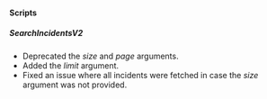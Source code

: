 
#### Scripts

##### SearchIncidentsV2

- Deprecated the *size* and *page* arguments.
- Added the *limit* argument.
- Fixed an issue where all incidents were fetched in case the *size* argument was not provided.
